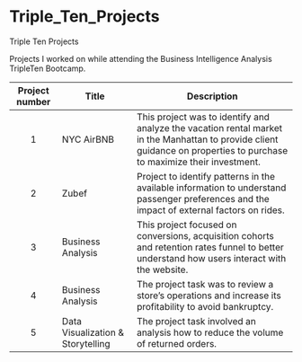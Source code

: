 # Triple_Ten_Projects
Triple Ten Projects

Projects I worked on while attending the Business Intelligence Analysis TripleTen Bootcamp.


| Project number | Title | Description |
| :-----------: | ----------- |----------- |
| 1 | NYC AirBNB | This project was to identify and analyze the vacation rental market in the Manhattan to provide client guidance on properties to purchase to maximize their investment. |
| 2 | Zubef | Project to identify patterns in the available information to understand passenger preferences and the impact of external factors on rides.  |
| 3 | Business Analysis | This project focused on conversions, acquisition cohorts and retention rates funnel to better understand how users interact with the website. |
| 4 | Business Analysis | The project task was to review a store’s operations and increase its profitability to avoid bankruptcy. |
| 5 | Data Visualization & Storytelling | The project task involved an analysis how to reduce the volume of returned orders. |




